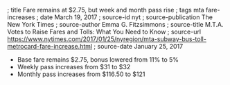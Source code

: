 ; title Fare remains at $2.75, but week and month pass rise
; tags mta fare-increases
; date March 19, 2017
; source-id nyt
; source-publication The New York Times
; source-author Emma G. Fitzsimmons
; source-title M.T.A. Votes to Raise Fares and Tolls: What You Need to Know
; source-url https://www.nytimes.com/2017/01/25/nyregion/mta-subway-bus-toll-metrocard-fare-increase.html
; source-date January 25, 2017

- Base fare remains $2.75, bonus lowered from 11% to 5%
- Weekly pass increases from $31 to $32
- Monthly pass increases from $116.50 to $121
